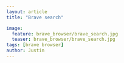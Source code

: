 ```yaml
---
layout: article
title: "Brave search"

image:
  feature: brave_browser/brave_search.jpg
  teaser: brave_browser/brave_search.jpg
tags: [brave browser]
author: Justin
---
```

